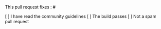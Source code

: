 This pull request fixes : #


[ ] I have read the community guidelines
[ ] The build passes 
[ ] Not a spam pull request 